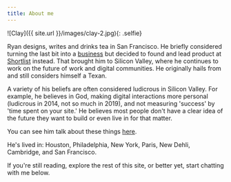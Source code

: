 ```yaml
---
title: About me
---
```


![Clay]({{ site.url }}/images/clay-2.jpg){: .selfie}

Ryan designs, writes and drinks tea in San Francisco. He briefly considered turning the last bit into a [business](http://www.hisabo.com) but decided to found and lead product at [Shortlist](http://angel.co/shortlist-1) instead. That brought him to Silicon Valley, where he continues to work on the future of work and digital communities. He originally hails from and still considers himself a Texan. 

A variety of his beliefs are often considered ludicrous in Silicon Valley. For example, he believes in God, making digital interactions more personal (ludicrous in 2014, not so much in 2019), and not measuring 'success' by 'time spent on your site.' He believes most people don't have a clear idea of the future they want to build or even live in for that matter. 

You can see him talk about these things [here](http://youtu.be/o8ZbLoFqyLs).

He's lived in: Houston, Philadelphia, New York, Paris, New Dehli, Cambridge, and San Francisco. 

If you're still reading, explore the rest of this site, or better yet, start chatting with me below.